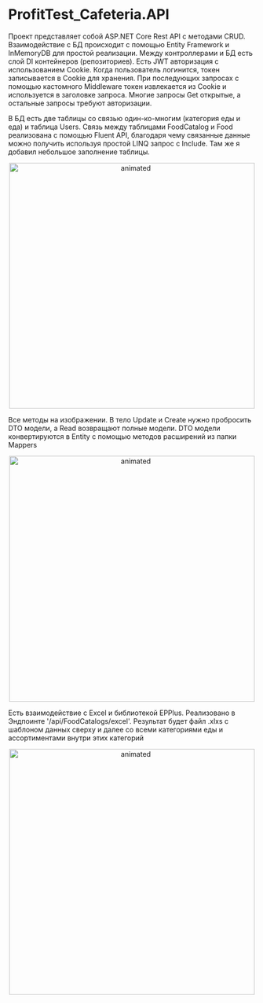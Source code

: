 # ProfitTest_Cafeteria.API

Проект представляет собой ASP.NET Core Rest API с методами CRUD. Взаимодействие с БД происходит с помощью Entity Framework и InMemoryDB для простой реализации. Между контроллерами и БД есть слой DI контейнеров (репозиториев). Есть JWT авторизация с использованием Cookie. Когда пользователь логинится, токен записывается в Cookie для хранения. При последующих запросах с помощью кастомного Middleware токен извлекается из Cookie и используется в заголовке запроса. Многие запросы Get открытые, а остальные запросы требуют авторизации.

В БД есть две таблицы со связью один-ко-многим (категория еды и еда) и таблица Users. Связь между таблицами FoodCatalog и Food реализована с помощью Fluent API, благодаря чему связанные данные можно получить используя простой LINQ запрос с Include. Там же я добавил небольшое заполнение таблицы.
<p align="center">
  <img style="height: 500px;" src="https://github.com/SuiQRim/ProfitTest_Cafeteria.API/assets/84430915/7fdc3d24-f295-4ceb-893a-75e977c92fb6" alt="animated" />
</p>

Все методы на изображении. В тело Update и Create нужно пробросить DTO модели, а Read возвращают полные модели. DTO модели конвертируются в Entity с помощью методов расширений из папки Mappers
<p align="center">
  <img style="height: 500px;" src="https://github.com/SuiQRim/ProfitTest_Cafeteria.API/assets/84430915/e79c17ea-c9c9-4fe3-b52c-a699ceae491f" alt="animated" />
</p>

Есть взаимодействие с Excel и библиотекой EPPlus. Реализовано в Эндпоинте '/api/FoodCatalogs/excel'. Результат будет файл .xlxs с шаблоном данных сверху и далее со всеми категориями еды и ассортиментами внутри этих категорий
<p align="center">
  <img style="height: 500px;" style="width:100%;" src="https://github.com/SuiQRim/ProfitTest_Cafeteria.API/assets/84430915/b8dbf7ad-fe4a-4c7a-99b4-314b69d7eede" alt="animated" />
</p>
